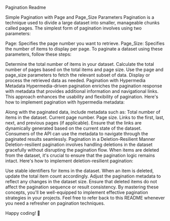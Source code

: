 Pagination Readme

Simple Pagination with Page and Page_Size Parameters
Pagination is a technique used to divide a large dataset into smaller, manageable chunks called pages. The simplest form of pagination involves using two parameters:

Page: Specifies the page number you want to retrieve.
Page_Size: Specifies the number of items to display per page.
To paginate a dataset using these parameters, follow these steps:

Determine the total number of items in your dataset.
Calculate the total number of pages based on the total items and page size.
Use the page and page_size parameters to fetch the relevant subset of data.
Display or process the retrieved data as needed.
Pagination with Hypermedia Metadata
Hypermedia-driven pagination enriches the pagination response with metadata that provides additional information and navigational links. This approach enhances the usability and flexibility of pagination. Here's how to implement pagination with hypermedia metadata:

Along with the paginated data, include metadata such as:
Total number of items in the dataset.
Current page number.
Page size.
Links to the first, last, next, and previous pages (if applicable).
Ensure that the links are dynamically generated based on the current state of the dataset.
Consumers of the API can use the metadata to navigate through the paginated results seamlessly.
Pagination in a Deletion-Resilient Manner
Deletion-resilient pagination involves handling deletions in the dataset gracefully without disrupting the pagination flow. When items are deleted from the dataset, it's crucial to ensure that the pagination logic remains intact. Here's how to implement deletion-resilient pagination:

Use stable identifiers for items in the dataset.
When an item is deleted, update the total item count accordingly.
Adjust the pagination metadata to reflect any changes in the dataset size.
Ensure that deleted items do not affect the pagination sequence or result consistency.
By mastering these concepts, you'll be well-equipped to implement effective pagination strategies in your projects. Feel free to refer back to this README whenever you need a refresher on pagination techniques.

Happy coding! 🚀